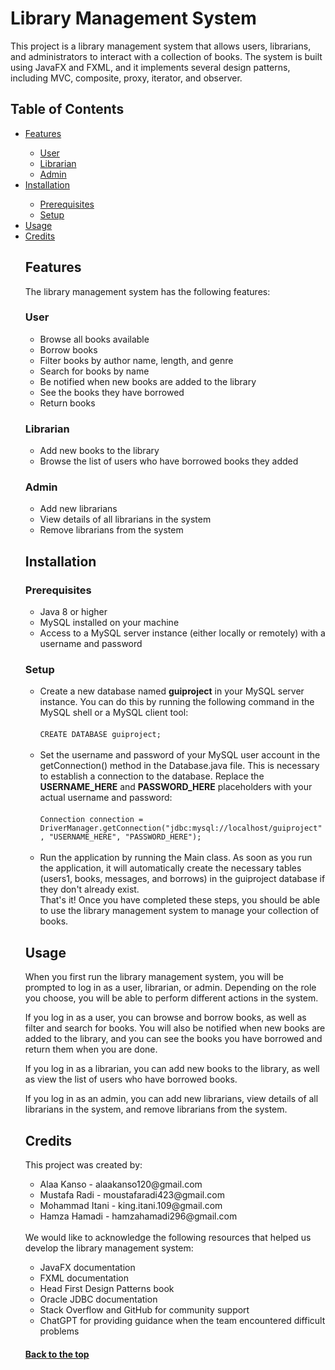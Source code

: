 <div id="top">
  <h1>Library Management System</h1>
</div>
This project is a library management system that allows users, librarians, and administrators to interact with a collection of books. The system is built using JavaFX and FXML, and it implements several design patterns, including MVC, composite, proxy, iterator, and observer.

<h2>Table of Contents</h2>
<ul>
<li><a href="#features">Features</a></li>
<ul>
  <li><a href="#user">User</a></li>
  <li><a href="#librarian">Librarian</a></li>
  <li><a href="#admin">Admin</a></li>
</ul>
<li><a href="#installation">Installation</a></li>
<ul>
  <li><a href="#prereq">Prerequisites</a></li>
  <li><a href="#setup">Setup</a></li>
</ul>
<li><a href="#usage">Usage</a></li>
<li><a href="credits">Credits</a></li>

<div id="features">
  <h2>Features</h2>
  The library management system has the following features:

  <div id="user">
    <h3>User</h3>
    <ul>
    <li>Browse all books available</li>
    <li>Borrow books</li>
    <li>Filter books by author name, length, and genre</li>
    <li>Search for books by name</li>
    <li>Be notified when new books are added to the library</li>
    <li>See the books they have borrowed</li>
    <li>Return books</li>
    </ul>
  </div>
  <div id="librarian">
    <h3>Librarian</h3>
    <ul>
    <li>Add new books to the library</li>
    <li>Browse the list of users who have borrowed books they added</li>
    </ul>
  </div>
  <div id="admin">
    <h3>Admin</h3>
    <ul>
    <li>Add new librarians</li>
    <li>View details of all librarians in the system</li>
    <li>Remove librarians from the system</li>
    </ul>
  </div>
</div>
<div id="installation">
  <h2>Installation</h2>
  <div id="prereq">
    <h3>Prerequisites</h3>
    <ul>
    <li>Java 8 or higher</li>
    <li>MySQL installed on your machine</li>
    <li>Access to a MySQL server instance (either locally or remotely) with a username and password</li>
    </ul>
  </div>
  <div id="setup">
    <h3>Setup</h3>
    <ul>
    <li>Create a new database named <b>guiproject</b> in your MySQL server instance. You can do this by running the following command in the MySQL shell or a MySQL client tool:
    <br><br>
    <code>CREATE DATABASE guiproject;</code>
    <br><br>
    </li>
    <li>Set the username and password of your MySQL user account in the getConnection() method in the Database.java file. This is necessary to establish a connection to the database. Replace the <b>USERNAME_HERE</b> and <b>PASSWORD_HERE</b> placeholders with your actual username and password:
    <br><br>
    <code>Connection connection = DriverManager.getConnection("jdbc:mysql://localhost/guiproject", "USERNAME_HERE", "PASSWORD_HERE");</code>
    <br><br>
    </li>
    <li>Run the application by running the Main class. As soon as you run the application, it will automatically create the necessary tables (users1, books, messages, and borrows) in the guiproject database if they don't already exist.</li>
    That's it! Once you have completed these steps, you should be able to use the library management system to manage your collection of books.
  </div>
</div>
<div id="usage">
  <h2>Usage</h2>
  When you first run the library management system, you will be prompted to log in as a user, librarian, or admin. Depending on the role you choose, you will be able to perform different actions in the system.

  If you log in as a user, you can browse and borrow books, as well as filter and search for books. You will also be notified when new books are added to the library, and you can see the books you have borrowed and return them when you are done.

  If you log in as a librarian, you can add new books to the library, as well as view the list of users who have borrowed books.

  If you log in as an admin, you can add new librarians, view details of all librarians in the system, and remove librarians from the system.
</div>
<div id="credit">
  <h2>Credits</h2>
  This project was created by:
  <ul>
  <li>Alaa Kanso - alaakanso120@gmail.com</li>
  <li>Mustafa Radi - moustafaradi423@gmail.com</li>
  <li>Mohammad Itani - king.itani.109@gmail.com</li>
  <li>Hamza Hamadi - hamzahamadi296@gmail.com</li>
  </ul>
  <br>
  We would like to acknowledge the following resources that helped us develop the library management system:
  <ul>
  <li>JavaFX documentation</li>
  <li>FXML documentation</li>
  <li>Head First Design Patterns book</li>
  <li>Oracle JDBC documentation</li>
  <li>Stack Overflow and GitHub for community support</li>
  <li>ChatGPT for providing guidance when the team encountered difficult problems</li>
  </ul>
</div>

<h4><a href="#top">Back to the top</a></h4>
